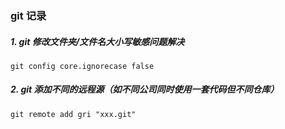 ### git 记录

##### 1. git 修改文件夹/文件名大小写敏感问题解决

```shell
git config core.ignorecase false
```

##### 2. git 添加不同的远程源（如不同公司同时使用一套代码但不同仓库）

```
git remote add gri "xxx.git"
```
